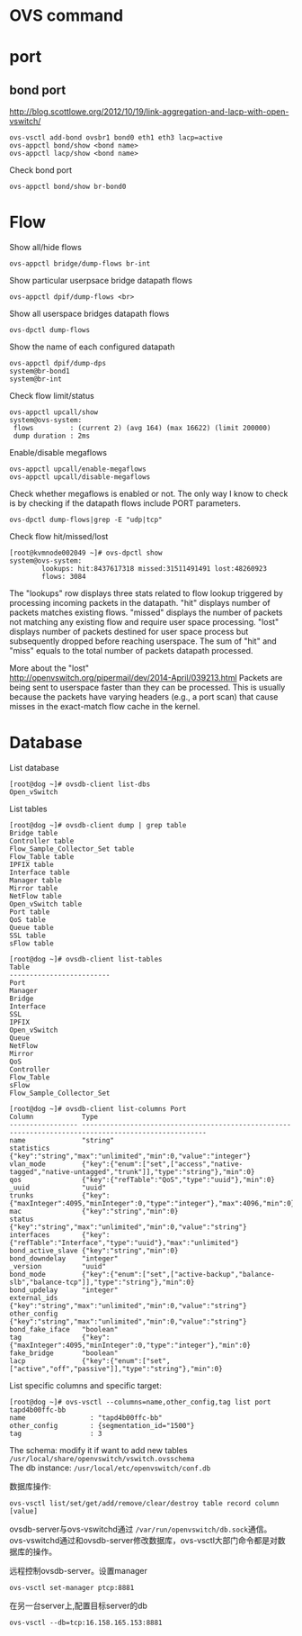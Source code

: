 OVS command
=========================
# port
## bond port
http://blog.scottlowe.org/2012/10/19/link-aggregation-and-lacp-with-open-vswitch/
```
ovs-vsctl add-bond ovsbr1 bond0 eth1 eth3 lacp=active
ovs-appctl bond/show <bond name>
ovs-appctl lacp/show <bond name>
```
Check bond port
```
ovs-appctl bond/show br-bond0
```

# Flow
Show all/hide flows
```
ovs-appctl bridge/dump-flows br-int
```

Show particular userpsace bridge datapath flows
```
ovs-appctl dpif/dump-flows <br>
```

Show all userspace bridges datapath flows
```
ovs-dpctl dump-flows
```
Show the name of each configured datapath
```
ovs-appctl dpif/dump-dps
system@br-bond1
system@br-int
```

Check flow limit/status
```
ovs-appctl upcall/show
system@ovs-system:
 flows         : (current 2) (avg 164) (max 16622) (limit 200000)
 dump duration : 2ms
```

Enable/disable megaflows
```
ovs-appctl upcall/enable-megaflows
ovs-appctl upcall/disable-megaflows
```
Check whether megaflows is enabled or not. The only way I know to check is by checking if the datapath flows include PORT parameters.
```
ovs-dpctl dump-flows|grep -E "udp|tcp"
```

Check flow hit/missed/lost
```
[root@kvmnode002049 ~]# ovs-dpctl show 
system@ovs-system:
        lookups: hit:8437617318 missed:31511491491 lost:48260923
        flows: 3084
```
The  "lookups"  row  displays three stats related to flow lookup triggered by processing incoming packets in the datapath.  "hit" displays number of packets matches existing flows. "missed" displays the number of packets not matching any existing  flow  and require  user space processing.  "lost" displays number of packets destined for user space  process  but  subsequently  dropped before reaching userspace. The sum of "hit" and "miss" equals to the total number of packets datapath processed.

More about the "lost"  
http://openvswitch.org/pipermail/dev/2014-April/039213.html
Packets are being sent to userspace faster than they can be processed. This is usually because the packets have varying headers (e.g., a port scan) that cause misses in the exact-match flow cache in the kernel.


# Database
List database
```
[root@dog ~]# ovsdb-client list-dbs
Open_vSwitch
```
List tables
```
[root@dog ~]# ovsdb-client dump | grep table
Bridge table
Controller table
Flow_Sample_Collector_Set table
Flow_Table table
IPFIX table
Interface table
Manager table
Mirror table
NetFlow table
Open_vSwitch table
Port table
QoS table
Queue table
SSL table
sFlow table
```

```
[root@dog ~]# ovsdb-client list-tables
Table                    
-------------------------
Port                     
Manager                  
Bridge                   
Interface                
SSL                      
IPFIX                    
Open_vSwitch             
Queue                    
NetFlow                  
Mirror                   
QoS                      
Controller               
Flow_Table               
sFlow                    
Flow_Sample_Collector_Set
```

```
[root@dog ~]# ovsdb-client list-columns Port
Column            Type                                                                                                 
----------------- -----------------------------------------------------------------------------------------------------
name              "string"                                                                                             
statistics        {"key":"string","max":"unlimited","min":0,"value":"integer"}                                         
vlan_mode         {"key":{"enum":["set",["access","native-tagged","native-untagged","trunk"]],"type":"string"},"min":0}
qos               {"key":{"refTable":"QoS","type":"uuid"},"min":0}                                                     
_uuid             "uuid"                                                                                               
trunks            {"key":{"maxInteger":4095,"minInteger":0,"type":"integer"},"max":4096,"min":0}                       
mac               {"key":"string","min":0}                                                                             
status            {"key":"string","max":"unlimited","min":0,"value":"string"}                                          
interfaces        {"key":{"refTable":"Interface","type":"uuid"},"max":"unlimited"}                                     
bond_active_slave {"key":"string","min":0}                                                                             
bond_downdelay    "integer"                                                                                            
_version          "uuid"                                                                                               
bond_mode         {"key":{"enum":["set",["active-backup","balance-slb","balance-tcp"]],"type":"string"},"min":0}       
bond_updelay      "integer"                                                                                            
external_ids      {"key":"string","max":"unlimited","min":0,"value":"string"}                                          
other_config      {"key":"string","max":"unlimited","min":0,"value":"string"}                                          
bond_fake_iface   "boolean"                                                                                            
tag               {"key":{"maxInteger":4095,"minInteger":0,"type":"integer"},"min":0}                                  
fake_bridge       "boolean"                                                                                            
lacp              {"key":{"enum":["set",["active","off","passive"]],"type":"string"},"min":0}                          
```

List specific columns and specific target:
```
[root@dog ~]# ovs-vsctl --columns=name,other_config,tag list port tapd4b00ffc-bb
name                : "tapd4b00ffc-bb"
other_config        : {segmentation_id="1500"}
tag                 : 3
```

The schema:  modify it if want to add new tables `/usr/local/share/openvswitch/vswitch.ovsschema`  
The db instance: `/usr/local/etc/openvswitch/conf.db`

数据库操作:
```
ovs-vsctl list/set/get/add/remove/clear/destroy table record column [value]
```

ovsdb-server与ovs-vswitchd通过 `/var/run/openvswitch/db.sock`通信。  
ovs-vswitchd通过和ovsdb-server修改数据库，ovs-vsctl大部门命令都是对数据库的操作。

远程控制ovsdb-server。设置manager 
```
ovs-vsctl set-manager ptcp:8881
```

在另一台server上,配置目标server的db
```
ovs-vsctl --db=tcp:16.158.165.153:8881
```






